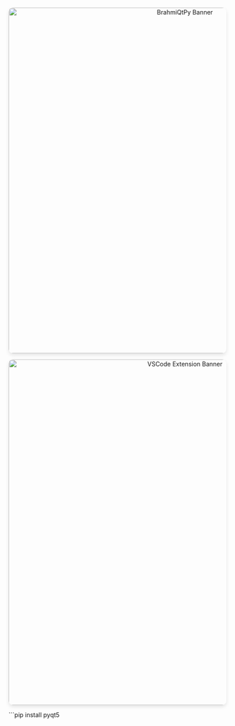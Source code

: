 

<p align="center">
  <img width="800" style="border-radius: 10px; box-shadow: 0 4px 8px rgba(0, 0, 0, 0.1);" src="https://github.com/brahmihub/BrahmiQtPy/assets/151893249/43cab57b-02b2-46cb-889f-3f3ee50021fd/BrahmiQtPy.jpg" alt="BrahmiQtPy Banner">
</p>

<p align="center">
  <img width="800" style="border-radius: 10px; box-shadow: 0 4px 8px rgba(0, 0, 0, 0.1);" src="https://github.com/brahmihub/BrahmiQtPy/assets/151893249/92df0b62-76af-46d0-949c-43b83f856106/VSCode_extension_that_Converts_qtDesign_ui_to_Python_code.jpg" alt="VSCode Extension Banner">
</p>
```pip install pyqt5
